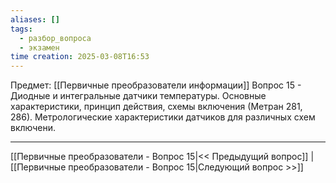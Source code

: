 ```yaml
---
aliases: []
tags:
  - разбор_вопроса
  - экзамен
time creation: 2025-03-08T16:53
---
```

Предмет: [[Первичные преобразователи информации]]
Вопрос 15 - Диодные и интегральные датчики температуры. Основные характеристики, принцип действия, схемы включения (Метран 281, 286). Метрологические характеристики датчиков для различных схем включени.



---
[[Первичные преобразователи - Вопрос 15|<< Предыдущий вопрос]] | [[Первичные преобразователи - Вопрос 15|Следующий вопрос >>]]